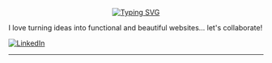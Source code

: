 




<p align="center">
  <a href="https://git.io/typing-svg"><img src="https://readme-typing-svg.demolab.com?font=Fira+Code&size=22&pause=1000&color=0969da&center=true&vCenter=true&width=440&height=45&lines=Full-Stack+Developer;Always+learning+new+things;" alt="Typing SVG" /></a>
</p>



 I love turning ideas into functional and beautiful websites...  let's collaborate!
 

 [![LinkedIn](https://img.shields.io/badge/LinkedIn-0077B5?style=for-the-badge&logo=linkedin&logoColor=white)](https://www.linkedin.com/in/danielonah/)

---












